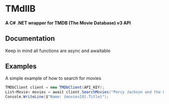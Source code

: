 # TMdllB
#### A C# .NET wrapper for TMDB (The Movie Database) v3 API

## Documentation
Keep in mind all functions are async and awaitable

## Examples
A simple example of how to search for movies
```csharp
TMDbClient client = new TMDbClient(API_KEY);
List<Movie> movies = await client.SearchMovies("Percy Jackson and the Olympians");
Console.WriteLine($"Name: {movies[0].Title}");
```